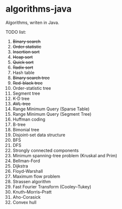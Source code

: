 algorithms-java
===============

Algorithms, writen in Java.

TODO list:

1. ~~Binary search~~
2. ~~Order statistic~~
3. ~~Insertion sort~~
4. ~~Heap sort~~
5. ~~Quick sort~~
6. ~~Radix sort~~
7. Hash table
8. ~~Binary search tree~~
9. ~~Red-black tree~~
10. Order-statistic tree
11. Segment tree
12. K-D tree
13. ~~AVL-tree~~
14. Range Minimum Query (Sparse Table)
15. Range Minimum Query (Segment Tree)
16. Huffman coding
17. B-tree
18. Bimonial tree
19. Disjoint-set data structure
20. BFS
21. DFS
22. Strongly connected components
23. Minimum spanning-tree problem (Kruskal and Prim)
24. Bellman-Ford
25. Dijkstra
26. Floyd-Warshall
27. Maximum flow problem
28. Strassen algorithm
29. Fast Fourier Transform (Cooley–Tukey)
30. Knuth–Morris–Pratt
31. Aho-Corasick
32. Convex hull
